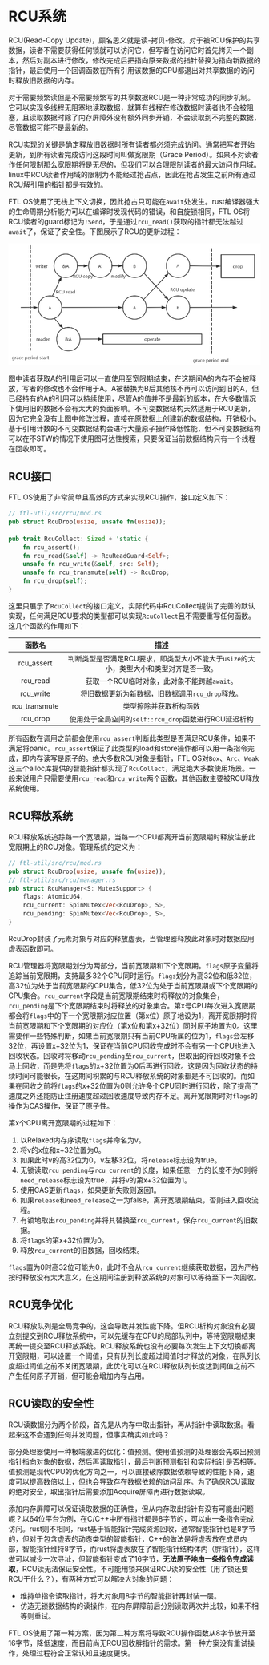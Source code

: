 # RCU系统

RCU(Read-Copy Update)，顾名思义就是读-拷贝-修改。对于被RCU保护的共享数据，读者不需要获得任何锁就可以访问它，但写者在访问它时首先拷贝一个副本，然后对副本进行修改，修改完成后把指向原来数据的指针替换为指向新数据的指针，最后使用一个回调函数在所有引用该数据的CPU都退出对共享数据的访问时释放旧数据的内存。

对于需要频繁读但是不需要频繁写的共享数据RCU是一种非常成功的同步机制。它可以实现多线程无阻塞地读取数据，就算有线程在修改数据时读者也不会被阻塞，且读取数据时除了内存屏障外没有额外同步开销，不会读取到不完整的数据，尽管数据可能不是最新的。

RCU实现的关键是确定释放旧数据时所有读者都必须完成访问。通常把写者开始更新，到所有读者完成访问这段时间叫做宽限期（Grace Period）。如果不对读者作任何限制那么宽限期将是无尽的，但我们可以合理限制读者的最大访问作用域。linux中RCU读者作用域的限制为不能经过抢占点，因此在抢占发生之前所有通过RCU解引用的指针都是有效的。

FTL OS使用了无栈上下文切换，因此抢占只可能在`await`处发生。rust编译器强大的生命周期分析能力可以在编译时发现代码的错误，和自旋锁相同，FTL OS将RCU读者的guard标记为`!Send`，于是通过`rcu_read()`获取的指针都无法越过`await`了，保证了安全性。下图展示了RCU的更新过程：

![image-20220527160520700](pic/RCU-0.png)

图中读者获取A的引用后可以一直使用至宽限期结束，在这期间A的内存不会被释放，写者的修改也不会作用于A。A被替换为B后其他核不再可以访问到旧的A，但已经持有的A的引用可以持续使用，尽管A的值并不是最新的版本，在大多数情况下使用旧的数据不会有太大的负面影响。不可变数据结构天然适用于RCU更新，因为它完全没有上图中修改过程，直接在原数据上创建新的数据结构，开销极小。基于引用计数的不可变数据结构会进行大量原子操作降低性能，但不可变数据结构可以在不STW的情况下使用图可达性搜索，只要保证当前数据结构只有一个线程在回收即可。

## RCU接口

FTL OS使用了非常简单且高效的方式来实现RCU操作，接口定义如下：

```rust
// ftl-util/src/rcu/mod.rs
pub struct RcuDrop(usize, unsafe fn(usize));

pub trait RcuCollect: Sized + 'static {
    fn rcu_assert();
    fn rcu_read(&self) -> RcuReadGuard<Self>;
    unsafe fn rcu_write(&self, src: Self);
    unsafe fn rcu_transmute(self) -> RcuDrop;
    fn rcu_drop(self);
}
```

这里只展示了`RcuCollect`的接口定义，实际代码中RcuCollect提供了完善的默认实现，任何满足RCU要求的类型都可以实现`RcuCollect`且不需要重写任何函数。这几个函数的作用如下：

|    函数名     |                             描述                             |
| :-----------: | :----------------------------------------------------------: |
|  rcu_assert   | 判断类型是否满足RCU要求，即类型大小不能大于`usize`的大小，类型大小和类型对齐是否一致。 |
|   rcu_read    |         获取一个RCU临时对象，此对象不能跨越`await`。         |
|   rcu_write   |       将旧数据更新为新数据，旧数据调用`rcu_drop`释放。       |
| rcu_transmute |                    类型擦除并获取析构函数                    |
|   rcu_drop    |    使用处于全局空间的`self::rcu_drop`函数进行RCU延迟析构     |

所有函数在调用之前都会使用`rcu_assert`判断此类型是否满足RCU条件，如果不满足将panic。`rcu_assert`保证了此类型的load和store操作都可以用一条指令完成，即内存读写是原子的。绝大多数RCU对象是指针，FTL OS对`Box`、`Arc`、`Weak`这三个alloc库提供的智能指针都实现了`RcuCollect`，满足绝大多数使用场景。一般来说用户只需要使用`rcu_read`和`rcu_write`两个函数，其他函数主要被RCU释放系统使用。

## RCU释放系统

RCU释放系统追踪每一个宽限期，当每一个CPU都离开当前宽限期时释放注册此宽限期上的RCU对象。管理系统的定义为：

```rust
// ftl-util/src/rcu/mod.rs
pub struct RcuDrop(usize, unsafe fn(usize));
// ftl-util/src/rcu/manager.rs
pub struct RcuManager<S: MutexSupport> {
    flags: AtomicU64,
    rcu_current: SpinMutex<Vec<RcuDrop>, S>,
    rcu_pending: SpinMutex<Vec<RcuDrop>, S>,
}
```

RcuDrop封装了元素对象与对应的释放虚表，当管理器释放此对象时对数据应用虚表函数即可。

RCU管理器将宽限期划分为两部分，当前宽限期和下个宽限期。`flags`原子变量将追踪当前宽限期，支持最多32个CPU同时运行。`flags`划分为高32位和低32位，高32位为处于当前宽限期的CPU集合，低32位为处于当前宽限期或下个宽限期的CPU集合。`rcu_current`字段是当前宽限期结束时将释放的对象集合，`rcu_pending`是下个宽限期结束时将释放的对象集合。第x号CPU每次进入宽限期都会将`flags`中的下一个宽限期对应位置（第x位）原子地设为1，离开宽限期时将当前宽限期和下个宽限期的对应位（第x位和第x+32位）同时原子地置为0。这里需要作一些特殊判断，如果当前宽限期只有当前CPU所属的位为1，`flags`会左移32位，再设置x+32位为1，保证在当前CPU回收完成时不会有另一个CPU也进入回收状态。回收时将移动`rcu_pending`至`rcu_current`，但取出的待回收对象不会马上回收，而是先将`flags`的x+32位置为0后再进行回收。这是因为回收状态的持续时间可能很长，在这期间积累的与RCU释放系统的对象都是不可回收的。而如果在回收之前将`flags`的x+32位置为0则允许多个CPU同时进行回收，除了提高了速度之外还能防止注册速度超过回收速度导致内存不足。离开宽限期时对`flags`的操作为CAS操作，保证了原子性。

第x个CPU离开宽限期的过程如下：

1. 以Relaxed内存序读取`flags`并命名为v。
2. 将v的x位和x+32位置为0。
3. 如果此时v的高32位为0，v左移32位，将`release`标志设为true。
4. 无锁读取`rcu_pending`与`rcu_current`的长度，如果任意一方的长度不为0则将`need_release`标志设为true，并将v的第x+32位置为1。
5. 使用CAS更新`flags`，如果更新失败则返回1。
6. 如果`release`和`need_release`之一为false，离开宽限期结束，否则进入回收流程。
7. 有锁地取出`rcu_pending`并将其替换至`rcu_current`，保存`rcu_current`的旧数据。
8. 将`flags`的第x+32位置为0。
9. 释放`rcu_current`的旧数据，回收结束。

`flags`置为0时高32位可能为0，此时不会从`rcu_current`继续获取数据，因为严格按时释放没有太大意义，在这期间注册到释放系统的对象可以等待至下一次回收。

## RCU竞争优化

RCU释放队列是全局竞争的，这会导致并发性能下降。但RCU析构对象没有必要立刻提交到RCU释放系统中，可以先缓存在CPU的局部队列中，等待宽限期结束再统一提交至RCU释放系统。RCU释放系统也没有必要每次发生上下文切换都离开宽限期，可以设置一个阈值，只有队列长度超过阈值时才释放的对象，在队列长度超过阈值之前不关闭宽限期，此优化可以在RCU释放队列长度达到阈值之前不产生任何原子开销，但可能会增加内存占用。

## RCU读取的安全性

RCU读数据分为两个阶段，首先是从内存中取出指针，再从指针中读取数据。看起来这不会遇到任何并发问题，但事实确实如此吗？

部分处理器使用一种极端激进的优化：值预测。使用值预测的处理器会先取出预测指针指向对象的数据，然后再读取指针，最后判断预测指针和实际指针是否相等。值预测是现代CPU的优化方向之一，可以直接破除数据依赖导致的性能下降，速度可以提高数倍以上，但也会导致存在数据依赖的访问乱序。为了确保RCU读取的绝对安全，取出指针后需要添加Acquire屏障再进行数据读取。

添加内存屏障可以保证读取数据的正确性，但从内存取出指针有没有可能出问题呢？以64位平台为例，在C/C++中所有指针都是8字节的，可以由一条指令完成访问。rust则不相同，rust基于智能指针完成资源回收，通常智能指针也是8字节的，但对于包含虚表的动态类型的智能指针，C++的做法是将虚表放在成员内部，智能指针维持8字节，而rust将虚表放在了智能指针结构体内（胖指针），这样做可以减少一次寻址，但智能指针变成了16字节，**无法原子地由一条指令完成读取**，RCU读无法保证安全性。不可能用锁来保证RCU读的安全性（用了锁还要RCU干什么？），有两种方式可以解决大对象的问题：

* 维持单指令读取指针，将大对象用8字节的智能指针再封装一层。
* 仿造无锁数据结构的读操作，在内存屏障前后分别读取两次并比较，如果不相等则重试。

FTL OS使用了第一种方案，因为第二种方案将导致RCU操作函数从8字节放开至16字节，降低速度，而目前尚无RCU回收胖指针的需求。第一种方案没有重试操作，处理过程符合正常认知且速度更快。

